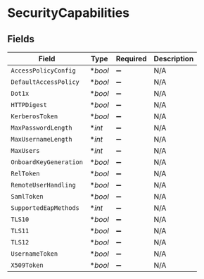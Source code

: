 # SecurityCapabilities


## Fields

| Field                  | Type                   | Required               | Description            |
| ---------------------- | ---------------------- | ---------------------- | ---------------------- |
| `AccessPolicyConfig`   | **bool*                | :heavy_minus_sign:     | N/A                    |
| `DefaultAccessPolicy`  | **bool*                | :heavy_minus_sign:     | N/A                    |
| `Dot1x`                | **bool*                | :heavy_minus_sign:     | N/A                    |
| `HTTPDigest`           | **bool*                | :heavy_minus_sign:     | N/A                    |
| `KerberosToken`        | **bool*                | :heavy_minus_sign:     | N/A                    |
| `MaxPasswordLength`    | **int*                 | :heavy_minus_sign:     | N/A                    |
| `MaxUsernameLength`    | **int*                 | :heavy_minus_sign:     | N/A                    |
| `MaxUsers`             | **int*                 | :heavy_minus_sign:     | N/A                    |
| `OnboardKeyGeneration` | **bool*                | :heavy_minus_sign:     | N/A                    |
| `RelToken`             | **bool*                | :heavy_minus_sign:     | N/A                    |
| `RemoteUserHandling`   | **bool*                | :heavy_minus_sign:     | N/A                    |
| `SamlToken`            | **bool*                | :heavy_minus_sign:     | N/A                    |
| `SupportedEapMethods`  | **int*                 | :heavy_minus_sign:     | N/A                    |
| `TLS10`                | **bool*                | :heavy_minus_sign:     | N/A                    |
| `TLS11`                | **bool*                | :heavy_minus_sign:     | N/A                    |
| `TLS12`                | **bool*                | :heavy_minus_sign:     | N/A                    |
| `UsernameToken`        | **bool*                | :heavy_minus_sign:     | N/A                    |
| `X509Token`            | **bool*                | :heavy_minus_sign:     | N/A                    |